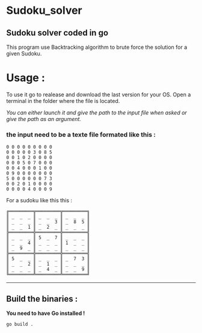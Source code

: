 # Sudoku_solver

## Sudoku solver coded in go
This program use Backtracking algorithm to brute force the solution for a given Sudoku.

# Usage :

To use it go to realease and download the last version for your OS.
Open a terminal in the folder where the file is located.

*You can either launch it and give the path to the input file when asked or give the path as an argument.*

### the input need to be a texte file formated like this :
```
0 0 0 0 0 0 0 0 0
0 0 0 0 0 3 0 8 5
0 0 1 0 2 0 0 0 0
0 0 0 5 0 7 0 0 0
0 0 4 0 0 0 1 0 0
0 9 0 0 0 0 0 0 0
5 0 0 0 0 0 0 7 3
0 0 2 0 1 0 0 0 0
0 0 0 0 4 0 0 0 9
```
For a sudoku like this this :
```
╔═════════╦═════════╦═════════╗
║ _  _  _ ║ _  _  _ ║ _  _  _ ║
║ _  _  _ ║ _  _  3 ║ _  8  5 ║
║ _  _  1 ║ _  2  _ ║ _  _  _ ║
╠═════════╬═════════╬═════════╣
║ _  _  _ ║ 5  _  7 ║ _  _  _ ║
║ _  _  4 ║ _  _  _ ║ 1  _  _ ║
║ _  9  _ ║ _  _  _ ║ _  _  _ ║
╠═════════╬═════════╬═════════╣
║ 5  _  _ ║ _  _  _ ║ _  7  3 ║
║ _  _  2 ║ _  1  _ ║ _  _  _ ║
║ _  _  _ ║ _  4  _ ║ _  _  9 ║
╚═════════╩═════════╩═════════╝
```

---
## Build the binaries :
**You need to have Go installed !**
```
go build .
```